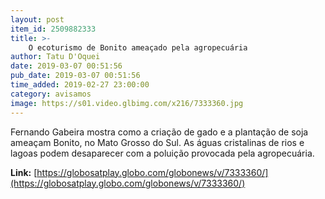 ```yaml
---
layout: post
item_id: 2509882333
title: >-
    O ecoturismo de Bonito ameaçado pela agropecuária
author: Tatu D'Oquei
date: 2019-03-07 00:51:56
pub_date: 2019-03-07 00:51:56
time_added: 2019-02-27 23:00:00
category: avisamos
image: https://s01.video.glbimg.com/x216/7333360.jpg
---
```


Fernando Gabeira mostra como a criação de gado e a plantação de soja ameaçam Bonito, no Mato Grosso do Sul. As águas cristalinas de rios e lagoas podem desaparecer com a poluição provocada pela agropecuária.

**Link:** [https://globosatplay.globo.com/globonews/v/7333360/](https://globosatplay.globo.com/globonews/v/7333360/)


